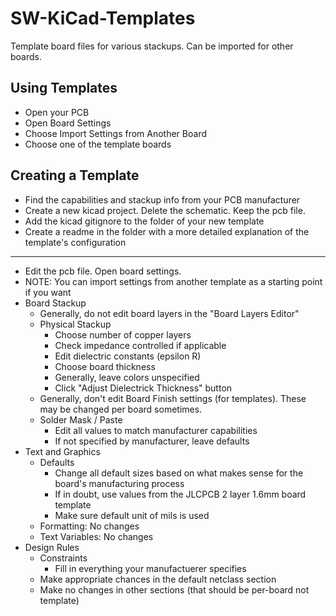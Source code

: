 # SW-KiCad-Templates

Template board files for various stackups. Can be imported for other boards.



## Using Templates

- Open your PCB
- Open Board Settings
- Choose Import Settings from Another Board
- Choose one of the template boards


## Creating a Template

- Find the capabilities and stackup info from your PCB manufacturer
- Create a new kicad project. Delete the schematic. Keep the pcb file.
- Add the kicad gitignore to the folder of your new template
- Create a readme in the folder with a more detailed explanation of the template's configuration

<hr />

- Edit the pcb file. Open board settings.
- NOTE: You can import settings from another template as a starting point if you want
- Board Stackup
    - Generally, do not edit board layers in the "Board Layers Editor"
    - Physical Stackup
        - Choose number of copper layers
        - Check impedance controlled if applicable
        - Edit dielectric constants (epsilon R)
        - Choose board thickness
        - Generally, leave colors unspecified
        - Click "Adjust Dielectrick Thickness" button
    - Generally, don't edit Board Finish settings (for templates). These may be changed per board sometimes.
    - Solder Mask / Paste
        - Edit all values to match manufacturer capabilities
        - If not specified by manufacturer, leave defaults
- Text and Graphics
    - Defaults
        - Change all default sizes based on what makes sense for the board's manufacturing process
        - If in doubt, use values from the JLCPCB 2 layer 1.6mm board template
        - Make sure default unit of mils is used
    - Formatting: No changes
    - Text Variables: No changes
- Design Rules
    - Constraints
        - Fill in everything your manufactuerer specifies
    - Make appropriate chances in the default netclass section
    - Make no changes in other sections (that should be per-board not template)
